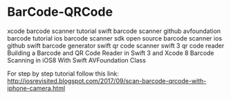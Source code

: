# BarCode-QRCode
xcode barcode scanner tutorial swift barcode scanner github avfoundation barcode tutorial ios barcode scanner sdk open source barcode scanner ios github swift barcode generator swift qr code scanner swift 3 qr code reader Building a Barcode and QR Code Reader in Swift 3 and Xcode 8 Barcode Scanning in iOS8 With Swift AVFoundation Class

For step by step tutorial follow this link: http://iosrevisited.blogspot.com/2017/09/scan-barcode-qrcode-with-iphone-camera.html
